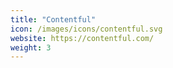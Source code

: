 ```yaml
---
title: "Contentful"
icon: /images/icons/contentful.svg
website: https://contentful.com/
weight: 3
---
```

